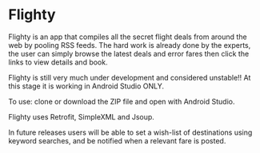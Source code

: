 # Flighty

Flighty is an app that compiles all the secret flight deals from around the web by pooling RSS feeds. The hard work is already done by the experts, the user can simply browse the latest deals and error fares then click the links to view details and book.

Flighty is still very much under development and considered unstable!! At this stage it is working in Android Studio ONLY. 

To use: clone or download the ZIP file and open with Android Studio. 

Flighty uses Retrofit, SimpleXML and Jsoup. 

In future releases users will be able to set a wish-list of destinations using keyword searches, and be notified when a relevant fare is posted.

